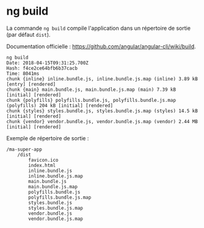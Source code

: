 # ng build

La commande `ng build` compile l'application dans un répertoire de sortie (par défaut `dist`).

Documentation officielle : https://github.com/angular/angular-cli/wiki/build.

```
ng build
Date: 2018-04-15T09:31:25.700Z
Hash: f4ce2ce64bfb6b37cacb
Time: 8041ms
chunk {inline} inline.bundle.js, inline.bundle.js.map (inline) 3.89 kB [entry] [rendered]
chunk {main} main.bundle.js, main.bundle.js.map (main) 7.39 kB [initial] [rendered]
chunk {polyfills} polyfills.bundle.js, polyfills.bundle.js.map (polyfills) 204 kB [initial] [rendered]
chunk {styles} styles.bundle.js, styles.bundle.js.map (styles) 14.5 kB [initial] [rendered]
chunk {vendor} vendor.bundle.js, vendor.bundle.js.map (vendor) 2.44 MB [initial] [rendered]
```

Exemple de répertoire de sortie :

```
/ma-super-app
    /dist
        favicon.ico
        index.html
        inline.bundle.js
        inline.bundle.js.map
        main.bundle.js
        main.bundle.js.map
        polyfills.bundle.js
        polyfills.bundle.js.map
        styles.bundle.js
        styles.bundle.js.map
        vendor.bundle.js
        vendor.bundle.js.map
```





